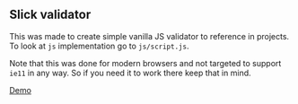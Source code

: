 ## Slick validator

This was made to create simple vanilla JS validator to reference in projects. To look at `js` implementation go to `js/script.js`.

Note that this was done for modern browsers and not targeted to support `ie11` in any way. So if you need it to work there keep that in mind.

[Demo](https://madm2n.github.io/slick-validator/)